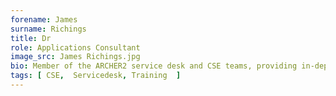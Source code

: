 ```yaml
---
forename: James
surname: Richings
title: Dr
role: Applications Consultant 
image_src: James Richings.jpg
bio: Member of the ARCHER2 service desk and CSE teams, providing in-depth support and training. Currently working on an eCSE project looking at scalable simulations of ground penetrating radar with gprMax and in my spare time I occasionally bother Qubits.
tags: [ CSE,  Servicedesk, Training  ] 
---
```

